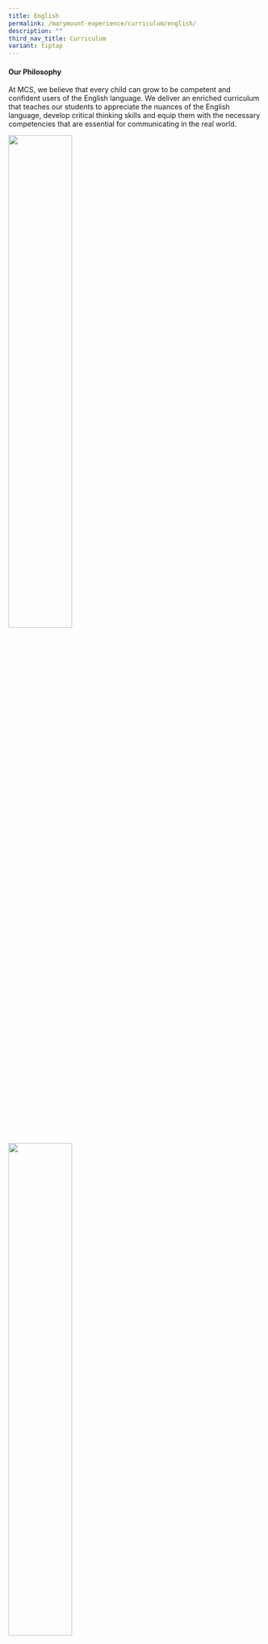 ```yaml
---
title: English
permalink: /marymount-experience/curriculum/english/
description: ""
third_nav_title: Curriculum
variant: tiptap
---
```

<h4><strong>Our Philosophy</strong></h4>
<p>At MCS, we believe that every child can grow to be competent and confident
users of the English language. We deliver an enriched curriculum that teaches
our students to appreciate the nuances of the English language, develop
critical thinking skills and equip them with the necessary competencies
that are essential for communicating in the real world.</p>
<div class="isomer-image-wrapper">
<img style="width: 50%;" height="auto" width="100%" src="/images/New%20Photos/EL%20Class%20(9).jpg">
</div>
<p>
<br>
</p>
<div class="isomer-image-wrapper">
<img style="width: 50%;" height="auto" width="100%" src="/images/New%20Photos/EL%20Class%20(14).jpg">
</div>
<h4><strong>Our Approach</strong></h4>
<p>We use Strategies for English Language Learning and Reading (STELLAR)
as our primary approach to deliver the national curriculum. Lessons are
further enriched by our school-based programmes that integrate listening,
speaking, reading, viewing and writing into the language learning process.</p>
<p>
<br>
</p>
<div class="isomer-image-wrapper">
<img style="width: 50%;" height="auto" width="100%" src="/images/New%20Photos/EL%20Class%20(12).jpg">
</div>
<p>
<br>
</p>
<p><strong>1. Reading @ MCS<br></strong>Reading is the cornerstone of acquiring
language skills. Students are encouraged to engage in book exploration
during their reading and library periods. Our school library hosts games
and activities that excite our students to read and share their love for
books with their peers. We organise book talks by authors, who share the
process behind writing good stories.</p>
<p>At the Upper Primary levels, the study of current affairs is integrated
into the curriculum where students read about world news. They reflect
on these and express their thoughts through journal writing.</p>
<p><strong>2. Writing @ MCS<br></strong>Writing is an important form of communication.
At MCS, we focus on teaching writing as an iterative process. Students
are guided through the different stages of writing (ideation, drafting,
receiving feedback, editing, publishing) as we believe that the rigour
of the process is as important as the final product.</p>
<p><strong>3. Oracy @ MCS<br></strong>Communicating effectively is a key
competency of the 21<sup>st</sup>Century. The Whole School Approach to
Effective Communication (WSA-EC) seeks to achieve this desired outcome
for every student through customised programmes. Some platforms for students
to give oral presentations include ‘Characters come Alive!’, Readers’ Theatre
and our Speak Well presentations.</p>
<h4><strong>Our Department Programmes</strong></h4>
<p><strong><u>Speak Well Programme</u></strong>
</p>
<p>The Speak Well Programme aims to develop a sense of confidence and eloquence
in our students through the explicit sharing of values.</p>
<p>It requires our students to first write about a given theme that is tied
to our school values. During the process, they do research and reflect
on their own experiences to form convincing beliefs about the given theme.</p>
<p>Students present their thoughts and share their experiences with their
peers in class, and representatives from each class would do similarly
during assembly, to a wider audience. With the shift to e-assembly, our
students design a deck of slides to accompany their speeches, making their
presentations even more engaging to the audience.</p>
<p></p>
<div class="isomer-image-wrapper">
<img style="width: 50%;" height="auto" width="100%" alt="" src="/images/English/20250203_071816.jpg">
</div>
<p></p>
<div class="isomer-image-wrapper">
<img style="width: 50%;" height="auto" width="100%" alt="" src="/images/English/20250203_072329.jpg">
</div>
<p></p>
<div class="isomer-image-wrapper">
<img style="width: 50%;" height="auto" width="100%" alt="" src="/images/English/20250203_072610.jpg">
</div>
<p></p>
<p><strong><u>MCS Reading Programme</u></strong>
</p>
<p>This programme aims to introduce students to different genres and inculcate
in them a love for reading. Through a series of lessons, students will
read for enjoyment and explore the common features and thematic elements
of various genres. The lessons are designed not only to engage, delight
and entertain pupils, but also to teach and reinforce values.</p>
<p><strong><u>Termly English Book Sharing</u></strong>
</p>
<p>In each term, we introduce new genres and recommend good reads to our
students. The focus of each term is as follows.</p>
<p>Term 1: Graphic Novels Genre</p>
<p>Term 2: Books on the Environment</p>
<p>Term 3: Books by Local Authors</p>
<p>Term 4: Realistic Fiction Genre</p>
<p>The books that we recommend can be found in our school library so that
students have access to them. More information on MCS’ library programmes
may be found at the following link:&nbsp;<a href="/marymount-experience/mcs-library" rel="noopener noreferrer nofollow" target="_blank">https://marymountconvent.moe.edu.sg/marymount-experience/mcs-library</a>
</p>
<h4><strong>Our English Talent Development Programmes</strong></h4>
<p><strong>Our Philosophy</strong>
</p>
<ul data-tight="true" class="tight">
<li>
<p>We believe that every student is endowed with talent in specific domains
and can be developed to her fullest potential;</p>
</li>
<li>
<p>We strive to enable each student to discover and develop her core academic
talents;</p>
</li>
<li>
<p>We believe in empowering every student to enhance their strengths and
pursue their passions for lifelong learning.</p>
</li>
</ul>
<p><strong>Our Approach</strong>
</p>
<p>Our English Talent Development Programme aims to provide opportunities
for P3 – P6 students who have the passion and desire in English to:</p>
<ul data-tight="true" class="tight">
<li>
<p>Explore and deepen their interest in the English language;</p>
</li>
<li>
<p>Broaden their exposure in English-related disciplines;</p>
</li>
<li>
<p>Become creative, imaginative writers;</p>
</li>
<li>
<p>Interact and collaborate with other budding English talents.</p>
</li>
</ul>
<p>The programme seeks to develop students who</p>
<ul data-tight="true" class="tight">
<li>
<p>Demonstrate a keen interest in the English language (e.g. through active
participation in English-related enrichment activities, projects or competitions);</p>
</li>
<li>
<p>Obtain excellent results in school-based English assessments; and</p>
</li>
<li>
<p>Have a good record in their conduct.&nbsp;</p>
</li>
</ul>
<p>As part of their development, students in our English Talent Development
Programme can look forward to participation in the following:</p>
<div class="isomer-image-wrapper">
<img style="width: 100%" height="auto" width="100%" src="/images/el2.jpg">
</div>
<p><strong>Creative Writing Programme</strong>
</p>
<p>The Creative Writing Programme seeks to further hone our students’ ambitions
and abilities in writing.&nbsp;Through the guidance of our English teachers,
our students will explore different text types and genres of writing. They
will produce a portfolio of writing pieces that capture their personal
voice, interest and style. Some students may also&nbsp;have the opportunity
to participate in international writing competitions.</p>
<p></p>
<div class="isomer-image-wrapper">
<img style="width: 50%;" height="auto" width="100%" alt="" src="/images/English/IMG_20240508_WA0100.jpg">
</div>
<p></p>